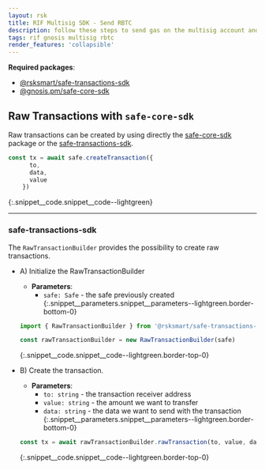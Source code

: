 ```yaml
---
layout: rsk
title: RIF Multisig SDK - Send RBTC
description: follow these steps to send gas on the multisig account and to create raw transactions
tags: rif gnosis multisig rbtc
render_features: 'collapsible'
---
```


**Required packages**:
- [@rsksmart/safe-transactions-sdk](https://github.com/rsksmart/safe-transactions-sdk)
- [@gnosis.pm/safe-core-sdk](https://github.com/gnosis/safe-core-sdk)

## Raw Transactions with `safe-core-sdk`

Raw transactions can be created by using directly the [safe-core-sdk](https://github.com/gnosis/safe-core-sdk) package or the [safe-transactions-sdk](https://github.com/rsksmart/safe-transactions-sdk).

```ts
const tx = await safe.createTransaction({
      to,
      data,
      value
    })
```
{:.snippet__code.snippet__code--lightgreen}

___
### safe-transactions-sdk

The `RawTransactionBuilder` provides the possibility to create raw transactions.

[](#top "collapsible")
- A) Initialize the RawTransactionBuilder
  * **Parameters**:
    - `safe: Safe` - the safe previously created
  {:.snippet__parameters.snippet__parameters--lightgreen.border-bottom-0}
  
  ```ts
  import { RawTransactionBuilder } from '@rsksmart/safe-transactions-sdk'

  const rawTransactionBuilder = new RawTransactionBuilder(safe)
  ```
  {:.snippet__code.snippet__code--lightgreen.border-top-0}

- B) Create the transaction.
  * **Parameters**:
    - `to: string` - the transaction receiver address
    - `value: string` - the amount we want to transfer
    - `data: string` - the data we want to send with the transaction
  {:.snippet__parameters.snippet__parameters--lightgreen.border-bottom-0}

  ```ts
  const tx = await rawTransactionBuilder.rawTransaction(to, value, data)
  ```
  {:.snippet__code.snippet__code--lightgreen.border-top-0}
